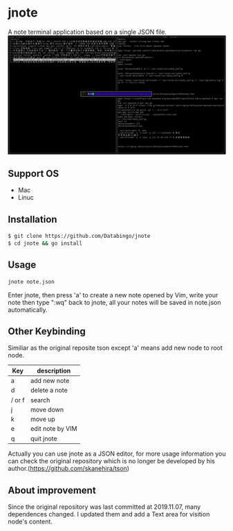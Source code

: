 # jnote
A note terminal application based on a single JSON file.
![screenshot](jnote.png)

## Support OS
- Mac
- Linuc

## Installation
```bash
$ git clone https://github.com/Databingo/jnote
$ cd jnote && go install
```
## Usage
```bash
jnote note.json
```
Enter jnote, then press 'a' to create a new note opened by Vim, write your note then type ":wq" back to jnote, all your notes will be saved in note.json automatically.

## Other Keybinding
Similiar as the original reposite tson except 'a' means add new node to root node.

| Key    | description                    |
|--------|--------------------------------|
| a      | add new note                   |
| d      | delete a note                  |
| / or f | search                         |
| j      | move down                      |
| k      | move up                        |
| e      | edit note by VIM               |
| q      | quit jnote                     |

Actually you can use jnote as a JSON editor, for more usage information you can check the original repository which is no longer be developed by his author.(https://github.com/skanehira/tson)

## About improvement
Since the original repository was last committed at 2019.11.07, many dependences changed. I updated them and add a Text area for visition node's content.




